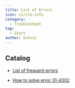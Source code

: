 ```yaml
---
title: List of Errors
icon: circle-info
category:
  - Troubleshoot
tag:
  - Start
author: Schvis
---
```


## Catalog

- [List of frequent errors](faq-error.md)

- [How to solve error 31-4302](31-4302.md)